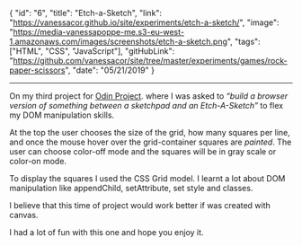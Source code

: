 {
"id": "6",
"title": "Etch-a-Sketch",
"link": "https://vanessacor.github.io/site/experiments/etch-a-sketch/",
"image": "https://media-vanessapoppe-me.s3-eu-west-1.amazonaws.com/images/screenshots/etch-a-sketch.png",
"tags": ["HTML", "CSS", "JavaScript"],
"gitHubLink": "https://github.com/vanessacor/site/tree/master/experiments/games/rock-paper-scissors",
"date": "05/21/2019"
}

---

On my third project for [Odin Project](https://www.theodinproject.com/courses/web-development-101). where I was asked to _“build a browser version of something between a sketchpad and an Etch-A-Sketch”_ to flex my DOM manipulation skills.

At the top the user chooses the size of the grid, how many squares per line, and once the mouse hover over the grid-container squares are _painted_. The user can choose color-off mode and the squares will be in gray scale or color-on mode.

To display the squares I used the CSS Grid model. I learnt a lot about DOM manipulation like appendChild, setAttribute, set style and classes.

I believe that this time of project would work better if was created with canvas.

I had a lot of fun with this one and hope you enjoy it.
